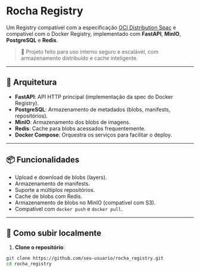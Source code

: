 # Rocha Registry

Um Registry compatível com a especificação [OCI Distribution Spac](https://github.com/opencontainers/distribution-spec) e compatível com o Docker Registry, implementado com **FastAPI**, **MinIO**, **PostgreSQL** e **Redis**.

> 🚀 Projeto feito para uso interno seguro e escalável, com armazenamento distribuído e cache inteligente.

---

## 🧩 Arquitetura

- **FastAPI**: API HTTP principal (implementação da spec do Docker Registry).
- **PostgreSQL**: Armazenamento de metadados (blobs, manifests, repositórios).
- **MinIO**: Armazenamento dos blobs de imagens.
- **Redis**: Cache para blobs acessados frequentemente.
- **Docker Compose**: Orquestra os serviços para facilitar o deploy.

---

## 📦 Funcionalidades

- Upload e download de blobs (layers).
- Armazenamento de manifests.
- Suporte a múltiplos repositórios.
- Cache de blobs com Redis.
- Armazenamento de blobs no MinIO (compatível com S3).
- Compatível com `docker push` e `docker pull`.

---

## 🚀 Como subir localmente

1. **Clone o repositório**:

```bash
git clone https://github.com/seu-usuario/rocha_registry.git
cd rocha_registry
